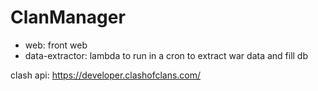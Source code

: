 # ClanManager

- web: front web
- data-extractor: lambda to run in a cron to extract war data and fill db

clash api: https://developer.clashofclans.com/